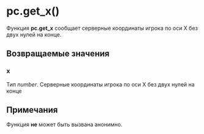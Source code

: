 # pc.get_x()
Функция **pc.get_x** сообщает серверные координаты игрока по оси X без двух нулей на конце.

## Возвращаемые значения
### x
Тип *number*. Серверные координаты игрока по оси X без двух нулей на конце

## Примечания
Функция **не** может быть вызвана анонимно.